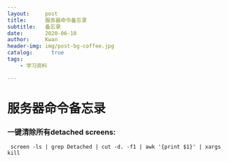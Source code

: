 ```yaml
---
layout:     post
title:      服务器命令备忘录
subtitle:   备忘录
date:       2020-06-10
author:     Kwan
header-img: img/post-bg-coffee.jpg
catalog: 	  true
tags:
    - 学习资料

---
```


# 服务器命令备忘录

### 一键清除所有detached screens:

~~~
 screen -ls | grep Detached | cut -d. -f1 | awk '{print $1}' | xargs kill 
~~~

